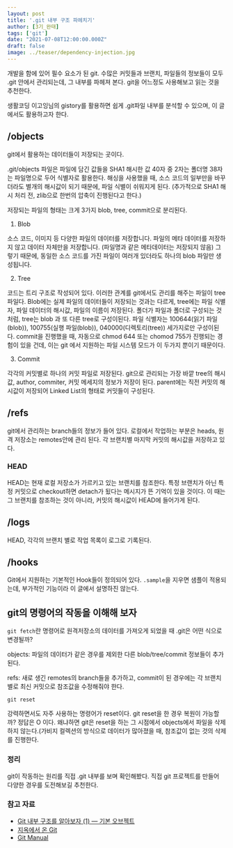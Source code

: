 ```yaml
---
layout: post  
title: '.git 내부 구조 파헤치기'
author: [3기_완태]
tags: ['git']
date: "2021-07-08T12:00:00.000Z"
draft: false
image: ../teaser/dependency-injection.jpg
---
```


개발을 함에 있어 필수 요소가 된 git. 수많은 커밋들과 브랜치, 파일들의 정보들이 모두 .git 안에서 관리되는데, 그 내부를 파헤져 본다. git을 어느정도 사용해보고 읽는 것을 추천한다.
<!-- end -->

생활코딩 이고잉님의 gistory를 활용하면 쉽게 .git파일 내부를 분석할 수 있으며, 이 글에서도 활용하고자 한다.

## /objects

git에서 활용하는 데이터들이 저장되는 곳이다.

.git/objects 파일은 파일에 담긴 값들을 SHA1 해시한 값 40자 중 2자는 폴더명 38자는 파일명으로 두어 식별자로 활용한다. 해싱을 사용했을 때, 소스 코드의 일부만을 바꾸더라도 별개의 해시값이 되기 때문에, 파일 식별이 쉬워지게 된다. (추가적으로 SHA1 해시 처리 전, zlib으로 한번의 압축이 진행된다고 한다.)

저장되는 파일의 형태는 크게 3가지 blob, tree, commit으로 분리된다.

1. Blob
   
소스 코드, 이미지 등 다양한 파일의 데이터를 저장합니다. 파일의 메타 데이터를 저장하지 않고 데이터 자체만을 저장합니다. (파일명과 같은 메타데이터는 저장되지 않음) 그렇기 때문에, 동일한 소스 코드를 가진 파일이 여러개 있더라도 하나의 blob 파일만 생성됩니다.

2. Tree 

 코드는 트리 구조로 작성되어 있다. 이러한 관계를 git에서도 관리를 해주는 파일이 tree 파일다. Blob에는 실제 파일의 데이터들이 저장되는 것과는 다르게, tree에는 파일 식별자, 파일 데이터의 해시값, 파일의 이름이 저장된다. 폴더가 파일과 폴더로 구성되는 것처럼, tree는 blob 과 또 다른 tree로 구성이된다.
 파일 식별자는 100644(읽기 파일(blob)), 100755(실행 파일(blob)), 040000(디렉토리(tree)) 세가지로만 구성이된다. commit을 진행했을 때, 자동으로 chmod 644 또는 chomod 755가 진행되는 경험이 있을 건데, 이는 git 에서 지원하는 파일 시스템 모드가 이 두가지 뿐이기 때문이다.

3. Commit

 각각의 커밋별로 하나의 커밋 파일로 저장된다. git으로 관리되는 가장 바깥 tree의 해시값, author, commiter, 커밋 메세지의 정보가 저장이 된다. parent에는 직전 커밋의 해시값이 저장되어 Linked List의 형태로 커밋들이 구성된다.

## /refs

git에서 관리하는 branch들의 정보가 들어 있다. 로컬에서 작업하는 부분은 heads, 원격 저장소는 remotes안에 관리 된다. 각 브랜치별 마지막 커밋의 해시값을 저장하고 있다.

### HEAD

HEAD는 현재 로컬 저장소가 가르키고 있는 브랜치를 참조한다. 특정 브랜치가 아닌 특정 커밋으로 checkout하면 detach가 됬다는 메시지가 뜬 기억이 있을 것이다. 이 때는 그 브랜치를 참조하는 것이 아니라, 커밋의 해시값이 HEAD에 들어가게 된다.

## /logs

HEAD, 각각의 브랜치 별로 작업 목록이 로그로 기록된다.

## /hooks

Git에서 지원하는 기본적인 Hook들이 정의되어 있다. `.sample`을 지우면 샘플이 적용되는데, 부가적인 기능이라 이 글에서 설명하진 않는다.


## git의 명령어의 작동을 이해해 보자

`git fetch`란 명령어로 원격저장소의 데이터를 가져오게 되었을 때 .git은 어떤 식으로 변경될까?

objects: 파일의 데이터가 같은 경우를 제외한 다른 blob/tree/commit 정보들이 추가된다.

refs: 새로 생긴 remotes의 branch들을 추가하고, commit이 된 경우에는 각 브랜치 별로 최신 커밋으로 참조값을 수정해줘야 한다.

`git reset`

강력하면서도 자주 사용하는 명령어가 reset이다. git reset을 한 경우 복원이 가능할까? 정답은 O 이다. 왜냐하면 git은 reset을 하는 그 시점에서 objects에서 파일을 삭제 하지 않는다.(가비지 컬렉션의 방식으로 데이터가 많아졌을 때, 참조값이 없는 것의 삭제를 진행한다.

### 정리
git이 작동하는 원리를 직접 .git 내부를 보며 확인해봤다. 직접 git 프로젝트를 만들어 다양한 경우를 도전해보길 추천한다.

### 참고 자료
-   [Git 내부 구조를 알아보자 (1) — 기본 오브젝트](https://medium.com/happyprogrammer-in-jeju/git-%EB%82%B4%EB%B6%80-%EA%B5%AC%EC%A1%B0%EB%A5%BC-%EC%95%8C%EC%95%84%EB%B3%B4%EC%9E%90-1-%EA%B8%B0%EB%B3%B8-%EC%98%A4%EB%B8%8C%EC%A0%9D%ED%8A%B8-81b34f85fe53)
-   [지옥에서 온 Git](https://opentutorials.org/module/2676)
-   [Git Manual](https://git.kernel.org/pub/scm/git/git.git/tree/README?id=e83c5163316f89bfbde7d9ab23ca2e25604af290)
